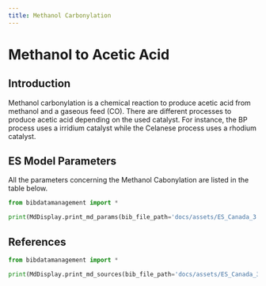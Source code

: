 ```yaml
---
title: Methanol Carbonylation
---
```


# Methanol to Acetic Acid

## Introduction

Methanol carbonylation is a chemical reaction to produce acetic acid
from methanol and a gaseous feed (CO). There are different processes to
produce acetic acid depending on the used catalyst. For instance, the BP
process uses a irridium catalyst while the Celanese process uses a
rhodium catalyst.

## ES Model Parameters

All the parameters concerning the Methanol Cabonylation are listed in
the table below.

```python exec="on"
from bibdatamanagement import *

print(MdDisplay.print_md_params(bib_file_path='docs/assets/ES_Canada_3.bib',filter_entry='METHANOL_CARBONYLATION'))
```

## References

```python exec="on"
from bibdatamanagement import *

print(MdDisplay.print_md_sources(bib_file_path='docs/assets/ES_Canada_3.bib',filter_entry='METHANOL_CARBONYLATION'))
```
